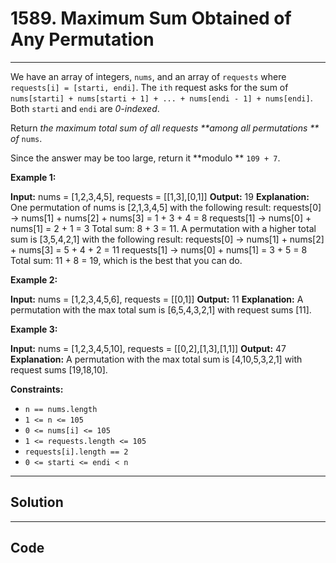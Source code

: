 # 1589. Maximum Sum Obtained of Any Permutation

---

We have an array of integers, `nums`, and an array of `requests` where `requests[i] = [starti, endi]`. The `ith` request asks for the sum of `nums[starti] + nums[starti + 1] + ... + nums[endi - 1] + nums[endi]`. Both `starti` and `endi` are _0-indexed_.

Return _the maximum total sum of all requests **among all permutations ** of_ `nums`.

Since the answer may be too large, return it **modulo ** `109 + 7`.

 

**Example 1:**


**Input:** nums = [1,2,3,4,5], requests = [[1,3],[0,1]]
**Output:** 19
**Explanation:** One permutation of nums is [2,1,3,4,5] with the following result: 
requests[0] -> nums[1] + nums[2] + nums[3] = 1 + 3 + 4 = 8
requests[1] -> nums[0] + nums[1] = 2 + 1 = 3
Total sum: 8 + 3 = 11.
A permutation with a higher total sum is [3,5,4,2,1] with the following result:
requests[0] -> nums[1] + nums[2] + nums[3] = 5 + 4 + 2 = 11
requests[1] -> nums[0] + nums[1] = 3 + 5  = 8
Total sum: 11 + 8 = 19, which is the best that you can do.


**Example 2:**


**Input:** nums = [1,2,3,4,5,6], requests = [[0,1]]
**Output:** 11
**Explanation:** A permutation with the max total sum is [6,5,4,3,2,1] with request sums [11].

**Example 3:**


**Input:** nums = [1,2,3,4,5,10], requests = [[0,2],[1,3],[1,1]]
**Output:** 47
**Explanation:** A permutation with the max total sum is [4,10,5,3,2,1] with request sums [19,18,10].

 

**Constraints:**

  * `n == nums.length`
  * `1 <= n <= 105`
  * `0 <= nums[i] <= 105`
  * `1 <= requests.length <= 105`
  * `requests[i].length == 2`
  * `0 <= starti <= endi < n`

---

## Solution



---

## Code
```python


```